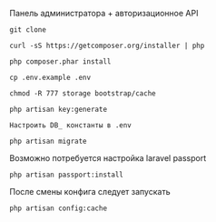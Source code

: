 Панель администратора + авторизационное API

```
git clone

curl -sS https://getcomposer.org/installer | php

php composer.phar install

cp .env.example .env

chmod -R 777 storage bootstrap/cache

php artisan key:generate

Настроить DB_ константы в .env

php artisan migrate
```

Возможно потребуется настройка laravel passport

```
php artisan passport:install
```

После смены конфига следует запускать

```
php artisan config:cache
```